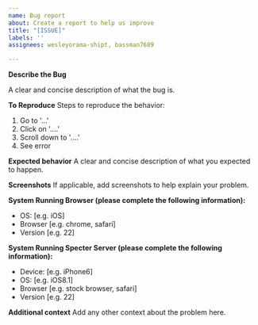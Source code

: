 ```yaml
---
name: Bug report
about: Create a report to help us improve
title: "[ISSUE]"
labels: ''
assignees: wesleyorama-shipt, bassman7689

---
```


**Describe the Bug**

A clear and concise description of what the bug is.

**To Reproduce**
Steps to reproduce the behavior:
1. Go to '...'
2. Click on '....'
3. Scroll down to '....'
4. See error

**Expected behavior**
A clear and concise description of what you expected to happen.

**Screenshots**
If applicable, add screenshots to help explain your problem.

**System Running Browser (please complete the following information):**
 - OS: [e.g. iOS]
 - Browser [e.g. chrome, safari]
 - Version [e.g. 22]

**System Running Specter Server (please complete the following information):**
 - Device: [e.g. iPhone6]
 - OS: [e.g. iOS8.1]
 - Browser [e.g. stock browser, safari]
 - Version [e.g. 22]

**Additional context**
Add any other context about the problem here.

